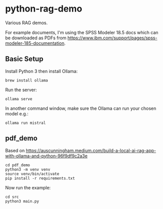 # python-rag-demo

Various RAG demos.

For example documents, I'm using the SPSS Modeler 18.5 docs which can be downloaded as PDFs from https://www.ibm.com/support/pages/spss-modeler-185-documentation.


## Basic Setup
Install Python 3 then install Ollama:
```
brew install ollama
```
Run the server:
```
ollama serve
```

In another command window, make sure the Ollama can run your chosen model e.g.:
```
ollama run mistral
```

## pdf_demo
Based on https://auscunningham.medium.com/build-a-local-ai-rag-app-with-ollama-and-python-96f9df9c2a3e

```
cd pdf_demo
python3 -m venv venv
source venv/bin/activate
pip install -r requirements.txt
```

Now run the example:
```
cd src
python3 main.py
```
